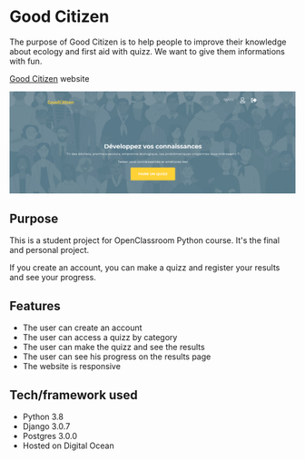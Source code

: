 # Good Citizen

The purpose of Good Citizen is to help people to improve their knowledge about ecology and first aid with quizz.
We want to give them informations with fun.

[Good Citizen](http://68.183.64.147/) website

![website](https://github.com/helenecourau/good_citizen/blob/master/static/assets/img/pres_good_citizen.png)

Purpose
-----------------
This is a student project for OpenClassroom Python course. It's the final and personal project.

If you create an account, you can make a quizz and register your results and see your progress.

Features
-----------------

* The user can create an account
* The user can access a quizz by category
* The user can make the quizz and see the results
* The user can see his progress on the results page
* The website is responsive

Tech/framework used
-----------------
* Python 3.8
* Django 3.0.7
* Postgres 3.0.0
* Hosted on Digital Ocean
